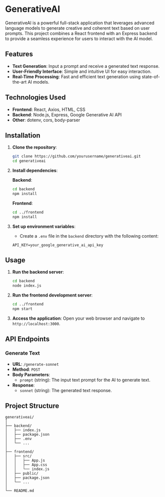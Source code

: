 # GenerativeAI

GenerativeAI is a powerful full-stack application that leverages advanced language models to generate creative and coherent text based on user prompts. This project combines a React frontend with an Express backend to provide a seamless experience for users to interact with the AI model.

## Features

- **Text Generation**: Input a prompt and receive a generated text response.
- **User-Friendly Interface**: Simple and intuitive UI for easy interaction.
- **Real-Time Processing**: Fast and efficient text generation using state-of-the-art AI models.

## Technologies Used

- **Frontend**: React, Axios, HTML, CSS
- **Backend**: Node.js, Express, Google Generative AI API
- **Other**: dotenv, cors, body-parser

## Installation

1. **Clone the repository**:
    ```sh
    git clone https://github.com/yourusername/generativeai.git
    cd generativeai
    ```

2. **Install dependencies**:

    **Backend**:
    ```sh
    cd backend
    npm install
    ```

    **Frontend**:
    ```sh
    cd ../frontend
    npm install
    ```

3. **Set up environment variables**:
    - Create a `.env` file in the `backend` directory with the following content:
    ```env
    API_KEY=your_google_generative_ai_api_key
    ```

## Usage

1. **Run the backend server**:
    ```sh
    cd backend
    node index.js
    ```

2. **Run the frontend development server**:
    ```sh
    cd ../frontend
    npm start
    ```

3. **Access the application**:
    Open your web browser and navigate to `http://localhost:3000`.

## API Endpoints

### Generate Text
- **URL**: `/generate-sonnet`
- **Method**: `POST`
- **Body Parameters**: 
    - `prompt` (string): The input text prompt for the AI to generate text.
- **Response**:
    - `sonnet` (string): The generated text response.

## Project Structure

```plaintext
generativeai/
│
├── backend/
│   ├── index.js
│   ├── package.json
│   ├── .env
│   └── ...
│
├── frontend/
│   ├── src/
│   │   ├── App.js
│   │   ├── App.css
│   │   └── index.js
│   ├── public/
│   ├── package.json
│   └── ...
│
└── README.md
